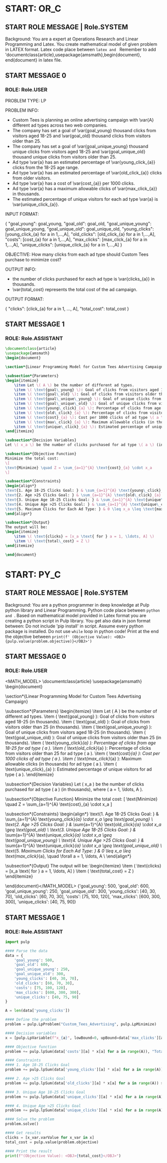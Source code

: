 # START: OR_C 
## START ROLE MESSAGE | Role.SYSTEM 
Background: You are a expert at Operations Research and Linear Programming and Latex. You create mathematical model of given problem in LATEX format. Latex code place between ```latex and ``` Remember to add 'documentclass{article},usepackage{amsmath},begin{document}, end{document} in latex file. 
## START MESSAGE 0 
### ROLE: Role.USER
<DESCRIPTION>
PROBLEM TYPE: LP

PROBLEM INFO:

- Custom Tees is planning an online advertising campaign with \var{A} different ad types across two web companies.
- The company has set a goal of \var{goal_young} thousand clicks from visitors aged 18-25 and \var{goal_old} thousand clicks from visitors older than 25.
- The company has set a goal of \var{goal_unique_young} thousand unique clicks from visitors aged 18-25 and \var{goal_unique_old} thousand unique clicks from visitors older than 25.
- Ad type \var{a} has an estimated percentage of \var{young_click_{a}} clicks from the 18-25 age range.
- Ad type \var{a} has an estimated percentage of \var{old_click_{a}} clicks from older visitors.
- Ad type \var{a} has a cost of \var{cost_{a}} per 1000 clicks.
- Ad type \var{a} has a maximum allowable clicks of \var{max_click_{a}} in thousands.
- The estimated percentage of unique visitors for each ad type \var{a} is \var{unique_click_{a}}.

INPUT FORMAT: 

{
    "goal_young": goal_young,
    "goal_old": goal_old,
    "goal_unique_young": goal_unique_young,
    "goal_unique_old": goal_unique_old,
    "young_clicks": [young_click_{a} for a in 1,...,A],
    "old_clicks": [old_click_{a} for a in 1,...,A],
    "costs": [cost_{a} for a in 1,...,A],
    "max_clicks": [max_click_{a} for a in 1,...,A],
    "unique_clicks": [unique_click_{a} for a in 1,...,A]
}

OBJECTIVE: How many clicks from each ad type should Custom Tees purchase to minimize cost?

OUTPUT INFO:

- the number of clicks purchased for each ad type is \var{clicks_{a}} in thousands.
- \var{total_cost} represents the total cost of the ad campaign.

OUTPUT FORMAT:

{
    "clicks": [click_{a} for a in 1, ..., A],
    "total_cost": total_cost
}
</DESCRIPTION>


## START MESSAGE 1 
### ROLE: Role.ASSISTANT
```latex
\documentclass{article}
\usepackage{amsmath}
\begin{document}

\section*{Linear Programming Model for Custom Tees Advertising Campaign}

\subsection*{Parameters}
\begin{itemize}
    \item Let \( A \) be the number of different ad types.
    \item \( \text{goal\_young} \): Goal of clicks from visitors aged 18-25 (in thousands).
    \item \( \text{goal\_old} \): Goal of clicks from visitors older than 25 (in thousands).
    \item \( \text{goal\_unique\_young} \): Goal of unique clicks from visitors aged 18-25 (in thousands).
    \item \( \text{goal\_unique\_old} \): Goal of unique clicks from visitors older than 25 (in thousands).
    \item \( \text{young\_click}_{a} \): Percentage of clicks from age 18-25 for ad type \( a \).
    \item \( \text{old\_click}_{a} \): Percentage of clicks from visitors older than 25 for ad type \( a \).
    \item \( \text{cost}_{a} \): Cost per 1000 clicks of ad type \( a \).
    \item \( \text{max\_click}_{a} \): Maximum allowable clicks (in thousands) for ad type \( a \).
    \item \( \text{unique\_click}_{a} \): Estimated percentage of unique visitors for ad type \( a \).
\end{itemize}

\subsection*{Decision Variables}
Let \( x_a \) be the number of clicks purchased for ad type \( a \) (in thousands), where \( a = 1, \ldots, A \).

\subsection*{Objective Function}
Minimize the total cost:
\[
\text{Minimize} \quad Z = \sum_{a=1}^{A} \text{cost}_{a} \cdot x_a
\]

\subsection*{Constraints}
\begin{align*}
\text{1. Age 18-25 Clicks Goal: } & \sum_{a=1}^{A} \text{young\_click}_{a} \cdot x_a \geq \text{goal\_young} \\
\text{2. Age >25 Clicks Goal: } & \sum_{a=1}^{A} \text{old\_click}_{a} \cdot x_a \geq \text{goal\_old} \\
\text{3. Unique Age 18-25 Clicks Goal: } & \sum_{a=1}^{A} \text{unique\_click}_{a} \cdot x_a \geq \text{goal\_unique\_young} \\
\text{4. Unique Age >25 Clicks Goal: } & \sum_{a=1}^{A} \text{unique\_click}_{a} \cdot x_a \geq \text{goal\_unique\_old} \\
\text{5. Maximum Clicks for Each Ad Type: } & 0 \leq x_a \leq \text{max\_click}_{a}, \quad \forall a = 1, \ldots, A \\
\end{align*}

\subsection*{Output}
The output will be:
\begin{itemize}
    \item \( \text{clicks} = [x_a \text{ for } a = 1, \ldots, A] \)
    \item \( \text{total\_cost} = Z \)
\end{itemize}

\end{document}
```

# START: PY_C 
## START ROLE MESSAGE | Role.SYSTEM 
Background: You are a python programmer in deep knowledge at Pulp python library and Linear Programming. Python code place between ```python and ```. Based on mathematical model provided in Latex format you are creating a python script in Pulp library. You get also data in json format between: <DATA></DATA> Do not include 'pip install' in script. Assume every python package is installed. Do not use `while` loop in python code! Print at the end the objective between <OBJ></OBJ> `print(f' (Objective Value): <OBJ>{pulp.value(problem.objective)}</OBJ>')` 
## START MESSAGE 0 
### ROLE: Role.USER
<MATH_MODEL>
\documentclass{article}
\usepackage{amsmath}
\begin{document}

\section*{Linear Programming Model for Custom Tees Advertising Campaign}

\subsection*{Parameters}
\begin{itemize}
    \item Let \( A \) be the number of different ad types.
    \item \( \text{goal\_young} \): Goal of clicks from visitors aged 18-25 (in thousands).
    \item \( \text{goal\_old} \): Goal of clicks from visitors older than 25 (in thousands).
    \item \( \text{goal\_unique\_young} \): Goal of unique clicks from visitors aged 18-25 (in thousands).
    \item \( \text{goal\_unique\_old} \): Goal of unique clicks from visitors older than 25 (in thousands).
    \item \( \text{young\_click}_{a} \): Percentage of clicks from age 18-25 for ad type \( a \).
    \item \( \text{old\_click}_{a} \): Percentage of clicks from visitors older than 25 for ad type \( a \).
    \item \( \text{cost}_{a} \): Cost per 1000 clicks of ad type \( a \).
    \item \( \text{max\_click}_{a} \): Maximum allowable clicks (in thousands) for ad type \( a \).
    \item \( \text{unique\_click}_{a} \): Estimated percentage of unique visitors for ad type \( a \).
\end{itemize}

\subsection*{Decision Variables}
Let \( x_a \) be the number of clicks purchased for ad type \( a \) (in thousands), where \( a = 1, \ldots, A \).

\subsection*{Objective Function}
Minimize the total cost:
\[
\text{Minimize} \quad Z = \sum_{a=1}^{A} \text{cost}_{a} \cdot x_a
\]

\subsection*{Constraints}
\begin{align*}
\text{1. Age 18-25 Clicks Goal: } & \sum_{a=1}^{A} \text{young\_click}_{a} \cdot x_a \geq \text{goal\_young} \\
\text{2. Age >25 Clicks Goal: } & \sum_{a=1}^{A} \text{old\_click}_{a} \cdot x_a \geq \text{goal\_old} \\
\text{3. Unique Age 18-25 Clicks Goal: } & \sum_{a=1}^{A} \text{unique\_click}_{a} \cdot x_a \geq \text{goal\_unique\_young} \\
\text{4. Unique Age >25 Clicks Goal: } & \sum_{a=1}^{A} \text{unique\_click}_{a} \cdot x_a \geq \text{goal\_unique\_old} \\
\text{5. Maximum Clicks for Each Ad Type: } & 0 \leq x_a \leq \text{max\_click}_{a}, \quad \forall a = 1, \ldots, A \\
\end{align*}

\subsection*{Output}
The output will be:
\begin{itemize}
    \item \( \text{clicks} = [x_a \text{ for } a = 1, \ldots, A] \)
    \item \( \text{total\_cost} = Z \)
\end{itemize}

\end{document}</MATH_MODEL>
<DATA>
{'goal_young': 500, 'goal_old': 600, 'goal_unique_young': 250, 'goal_unique_old': 300, 'young_clicks': [40, 30, 70], 'old_clicks': [60, 70, 30], 'costs': [75, 100, 120], 'max_clicks': [600, 300, 300], 'unique_clicks': [40, 75, 90]}</DATA>


## START MESSAGE 1 
### ROLE: Role.ASSISTANT
```python
import pulp

#### Parse the data
data = {
    'goal_young': 500, 
    'goal_old': 600, 
    'goal_unique_young': 250, 
    'goal_unique_old': 300, 
    'young_clicks': [40, 30, 70], 
    'old_clicks': [60, 70, 30], 
    'costs': [75, 100, 120], 
    'max_clicks': [600, 300, 300], 
    'unique_clicks': [40, 75, 90]
}

A = len(data['young_clicks'])

#### Define the problem
problem = pulp.LpProblem("Custom_Tees_Advertising", pulp.LpMinimize)

#### Decision variables
x = [pulp.LpVariable(f"x_{a}", lowBound=0, upBound=data['max_clicks'][a], cat='Continuous') for a in range(A)]

#### Objective function
problem += pulp.lpSum(data['costs'][a] * x[a] for a in range(A)), "Total_Cost"

#### Constraints
#### 1. Age 18-25 Clicks Goal
problem += pulp.lpSum(data['young_clicks'][a] * x[a] for a in range(A)) >= data['goal_young']

#### 2. Age >25 Clicks Goal
problem += pulp.lpSum(data['old_clicks'][a] * x[a] for a in range(A)) >= data['goal_old']

#### 3. Unique Age 18-25 Clicks Goal
problem += pulp.lpSum(data['unique_clicks'][a] * x[a] for a in range(A)) >= data['goal_unique_young']

#### 4. Unique Age >25 Clicks Goal
problem += pulp.lpSum(data['unique_clicks'][a] * x[a] for a in range(A)) >= data['goal_unique_old']

#### Solve the problem
problem.solve()

#### Get results
clicks = [x_var.varValue for x_var in x]
total_cost = pulp.value(problem.objective)

#### Print the result
print(f"(Objective Value): <OBJ>{total_cost}</OBJ>")
```

